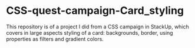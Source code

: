 # CSS-quest-campaign-Card_styling

This repository is of a project I did from a CSS campaign in StackUp, which covers in large aspects styling of a card: backgrounds, border, using properties as filters and gradient colors.
